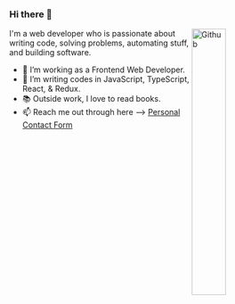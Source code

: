 ### Hi there 👋

<img width="35%" align="right" alt="Github" src="https://user-images.githubusercontent.com/48678280/88862734-4903af80-d201-11ea-968b-9c939d88a37c.gif" />

I'm a web developer who is passionate about writing code, solving problems, automating stuff, and building software.

- 🔭 I’m working as a Frontend Web Developer.
- 👯 I’m writing codes in JavaScript, TypeScript, React, & Redux.
- 📚 Outside work, I love to read books. 
- 📫 Reach me out through here --> [Personal Contact Form](https://jedodels.netlify.app/contact/)
